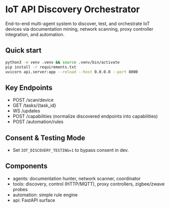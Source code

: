 # IoT API Discovery Orchestrator

End-to-end multi-agent system to discover, test, and orchestrate IoT devices via documentation mining, network scanning, proxy controller integration, and automation.

## Quick start

```bash
python3 -m venv .venv && source .venv/bin/activate
pip install -r requirements.txt
uvicorn api.server:app --reload --host 0.0.0.0 --port 8000
```

## Key Endpoints
- POST /scan/device
- GET /tasks/{task_id}
- WS /updates
- POST /capabilities (normalize discovered endpoints into capabilities)
- POST /automation/rules

## Consent & Testing Mode
- Set `IOT_DISCOVERY_TESTING=1` to bypass consent in dev.

## Components
- agents: documentation hunter, network scanner, coordinator
- tools: discovery, control (HTTP/MQTT), proxy controllers, zigbee/zwave probes
- automation: simple rule engine
- api: FastAPI surface